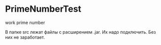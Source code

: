 # PrimeNumberTest
work prime number

В папке src лежат файлы с расширением .jar. Их надо подключить. Без них не заработает.
